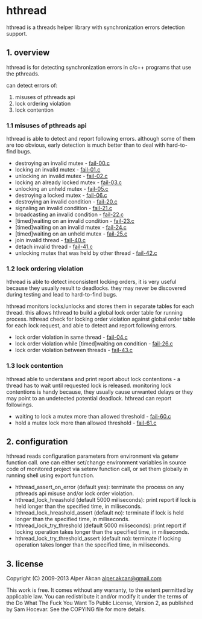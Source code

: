 # hthread #

  hthread is a threads helper library with synchronization errors detection support.

## 1. overview ##

  hthread is for detecting synchronization errors in c/c++ programs that use the pthreads.

  can detect errors of:
  
  1. misuses of pthreads api
  2. lock ordering violation
  3. lock contention

### 1.1 misuses of pthreads api ###

  hthread is able to detect and report following errors. although some of them are too obvious, early detection is much better
  than to deal with hard-to-find bugs.
  
  - destroying an invalid mutex - <a href="test/fail-00.c">fail-00.c</a>
  - locking an invalid mutex - <a href="https://github.com/anhanguera/libhthread/blob/master/test/fail-01.c">fail-01.c</a>
  - unlocking an invalid mutex - <a href="https://github.com/anhanguera/libhthread/blob/master/test/fail-02.c">fail-02.c</a>
  - locking an already locked mutex - <a href="https://github.com/anhanguera/libhthread/blob/master/test/fail-03.c">fail-03.c</a>
  - unlocking an unheld mutex - <a href="https://github.com/anhanguera/libhthread/blob/master/test/fail-05.c">fail-05.c</a>
  - destroying a locked mutex - <a href="https://github.com/anhanguera/libhthread/blob/master/test/fail-06.c">fail-06.c</a>
  - destroying an invalid condition - <a href="https://github.com/anhanguera/libhthread/blob/master/test/fail-20.c">fail-20.c</a>
  - signaling an invalid condition - <a href="https://github.com/anhanguera/libhthread/blob/master/test/fail-21.c">fail-21.c</a>
  - broadcasting an invalid condition - <a href="https://github.com/anhanguera/libhthread/blob/master/test/fail-22.c">fail-22.c</a>
  - [timed]waiting on an invalid condition - <a href="https://github.com/anhanguera/libhthread/blob/master/test/fail-23.c">fail-23.c</a>
  - [timed]waiting on an invalid mutex - <a href="https://github.com/anhanguera/libhthread/blob/master/test/fail-24.c">fail-24.c</a>
  - [timed]waiting on an unheld mutex - <a href="https://github.com/anhanguera/libhthread/blob/master/test/fail-25.c">fail-25.c</a>
  - join invalid thread - <a href="https://github.com/anhanguera/libhthread/blob/master/test/fail-40.c">fail-40.c</a>
  - detach invalid thread - <a href="https://github.com/anhanguera/libhthread/blob/master/test/fail-41.c">fail-41.c</a>
  - unlocking mutex that was held by other thread - <a href="https://github.com/anhanguera/libhthread/blob/master/test/fail-42.c">fail-42.c</a>

### 1.2 lock ordering violation ###

  hthread is able to detect inconsistent locking orders, it is very useful because they usually result to deadlocks. they may never
  be discovered during testing and lead to hard-to-find bugs.
  
  hthread monitors locks/unlocks and stores them in separate tables for each thread. this allows hthread to build a global lock order
  table for running process. hthread check for locking order violation against global order table for each lock request, and able to
  detect and report following errors.

  - lock order violation in same thread - <a href="https://github.com/anhanguera/libhthread/blob/master/test/fail-04.c">fail-04.c</a>
  - lock order violation while [timed]waiting on condition - <a href="https://github.com/anhanguera/libhthread/blob/master/test/fail-26.c">fail-26.c</a>
  - lock order violation between threads - <a href="https://github.com/anhanguera/libhthread/blob/master/test/fail-43.c">fail-43.c</a>

### 1.3 lock contention ###

  hthread able to understans and print report about lock contentions - a thread has to wait until requested lock is released. monitoring
  lock contentions is handy because, they usually cause unwanted delays or they may point to an undetected potential deadlock. hthread
  can report followings.

  - waiting to lock a mutex more than allowed threshold - <a href="https://github.com/anhanguera/libhthread/blob/master/test/fail-60.c">fail-60.c</a>
  - hold a mutex lock more than allowed threshold - <a href="https://github.com/anhanguera/libhthread/blob/master/test/fail-61.c">fail-61.c</a>

## 2. configuration ##

  hthread reads configuration parameters from environment via getenv function call. one can either set/change environment variables in source
  code of monitored project via setenv function call, or set them globally in running shell using export function.
  
  - hthread_assert_on_error (default yes): terminate the process on any pthreads api misuse and/or lock order violation. 
  - hthread_lock_hreashold (default 5000 miliseconds): print report if lock is held longer than the specified time, in miliseconds.
  - hthread_lock_hreashold_assert (default no): terminate if lock is held longer than the specified time, in miliseconds.
  - hthread_lock_try_threshold (default 5000 miliseconds): print report if locking operation takes longer than the specified time, in miliseconds.
  - hthread_lock_try_threshold_assert (default no): terminate if locking operation takes longer than the specified time, in miliseconds.

## 3. license ##

  Copyright (C) 2009-2013 Alper Akcan <alper.akcan@gmail.com>

  This work is free. It comes without any warranty, to the extent permitted
  by applicable law. You can redistribute it and/or modify it under the terms
  of the Do What The Fuck You Want To Public License, Version 2, as published
  by Sam Hocevar. See the COPYING file for more details.
